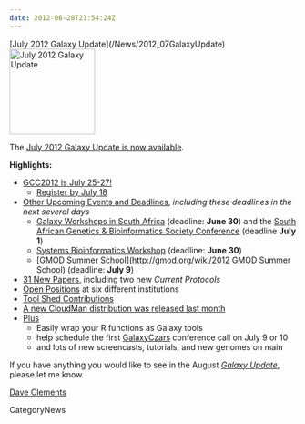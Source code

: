 ```yaml
---
date: 2012-06-28T21:54:24Z
---
```

<div class='newsItemHeader'>[July 2012 Galaxy Update](/News/2012_07GalaxyUpdate)</div>

<div class='right'><a href='/GalaxyUpdates/2012_07'><img src='/Images/Logos/GalaxyUpdate200.png' alt='July 2012 Galaxy Update' width=150 /></a></div>

The [July 2012 Galaxy Update is now available](/GalaxyUpdates/2012_07). 

**Highlights:**

* [GCC2012 is July 25-27!](/GalaxyUpdates/2012_07#gcc2012-is-july-25-27)
  * [Register by July 18](/Events/GCC2012/Register)
* [Other Upcoming Events and Deadlines](/GalaxyUpdates/2012_07#upcoming-events-and-deadlines), *including these deadlines in the next several days*
  * [Galaxy Workshops in South Africa](/News/GalaxyWorkshopsInSouthAfrica) (deadline: **June 30**) and the [South African Genetics & Bioinformatics Society Conference](http://genetics.cmc-uct.co.za/) (deadline **July 1**)
  * [Systems Bioinformatics Workshop](http://gaggle.systemsbiology.net/workshop2012/) (deadline: **June 30**)
  * [GMOD Summer School](http://gmod.org/wiki/2012 GMOD Summer School) (deadline: **July 9**)
* [31 New Papers](/GalaxyUpdates/2012_07#new-papers), including two new *Current Protocols*
* [Open Positions](/GalaxyUpdates/2012_07#whos-hiring) at six different institutions
* [Tool Shed Contributions](/GalaxyUpdates/2012_07#tool-shed-contributions)
* [A new CloudMan distribution was released last month](/GalaxyUpdates/2012_07#new-distributions)
* [Plus](/GalaxyUpdates/2012_07#other-news)
  * Easily wrap your R functions as Galaxy tools
  * help schedule the first [GalaxyCzars](/Community/GalaxyCzars) conference call on July 9 or 10
  * and lots of new screencasts, tutorials, and new genomes on main 

If you have anything you would like to see in the August *[Galaxy Update](/GalaxyUpdates)*, please let me know.

[Dave Clements](/DaveClements)


CategoryNews
